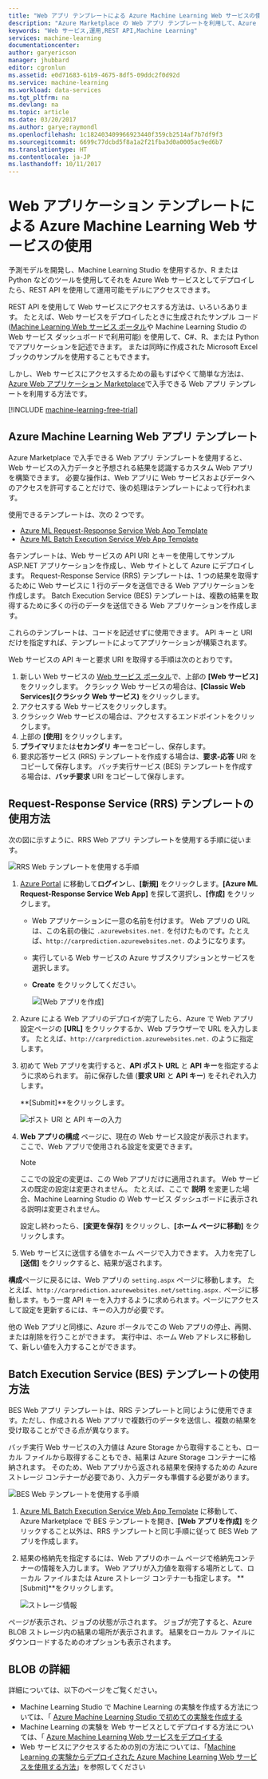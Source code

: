 ```yaml
---
title: "Web アプリ テンプレートによる Azure Machine Learning Web サービスの使用 | Microsoft Docs"
description: "Azure Marketplace の Web アプリ テンプレートを利用して、Azure Machine Learning で予測 Web サービスを使用します。"
keywords: "Web サービス,運用,REST API,Machine Learning"
services: machine-learning
documentationcenter: 
author: garyericson
manager: jhubbard
editor: cgronlun
ms.assetid: e0d71683-61b9-4675-8df5-09ddc2f0d92d
ms.service: machine-learning
ms.workload: data-services
ms.tgt_pltfrm: na
ms.devlang: na
ms.topic: article
ms.date: 03/20/2017
ms.author: garye;raymondl
ms.openlocfilehash: 1c182403409966923440f359cb2514af7b7df9f3
ms.sourcegitcommit: 6699c77dcbd5f8a1a2f21fba3d0a0005ac9ed6b7
ms.translationtype: HT
ms.contentlocale: ja-JP
ms.lasthandoff: 10/11/2017
---
```

# <a name="consume-an-azure-machine-learning-web-service-with-a-web-app-template"></a>Web アプリケーション テンプレートによる Azure Machine Learning Web サービスの使用

予測モデルを開発し、Machine Learning Studio を使用するか、R または Python などのツールを使用してそれを Azure Web サービスとしてデプロイしたら、REST API を使用して運用可能モデルにアクセスできます。

REST API を使用して Web サービスにアクセスする方法は、いろいろあります。 たとえば、Web サービスをデプロイしたときに生成されたサンプル コード ([Machine Learning Web サービス ポータル](https://services.azureml.net/quickstart)や Machine Learning Studio の Web サービス ダッシュボードで利用可能) を使用して、C#、R、または Python でアプリケーションを記述できます。 または同時に作成された Microsoft Excel ブックのサンプルを使用することもできます。

しかし、Web サービスにアクセスするための最もすばやくて簡単な方法は、 [Azure Web アプリケーション Marketplace](https://azure.microsoft.com/marketplace/web-applications/all/)で入手できる Web アプリ テンプレートを利用する方法です。

[!INCLUDE [machine-learning-free-trial](../../../includes/machine-learning-free-trial.md)]

## <a name="the-azure-machine-learning-web-app-templates"></a>Azure Machine Learning Web アプリ テンプレート
Azure Marketplace で入手できる Web アプリ テンプレートを使用すると、Web サービスの入力データと予想される結果を認識するカスタム Web アプリを構築できます。 必要な操作は、Web アプリに Web サービスおよびデータへのアクセスを許可することだけで、後の処理はテンプレートによって行われます。

使用できるテンプレートは、次の 2 つです。

* [Azure ML Request-Response Service Web App Template](https://azure.microsoft.com/marketplace/partners/microsoft/azuremlaspnettemplateforrrs/)
* [Azure ML Batch Execution Service Web App Template](https://azure.microsoft.com/marketplace/partners/microsoft/azuremlbeswebapptemplate/)

各テンプレートは、Web サービスの API URI とキーを使用してサンプル ASP.NET アプリケーションを作成し、Web サイトとして Azure にデプロイします。 Request-Response Service (RRS) テンプレートは、1 つの結果を取得するために Web サービスに 1 行のデータを送信できる Web アプリケーションを作成します。 Batch Execution Service (BES) テンプレートは、複数の結果を取得するために多くの行のデータを送信できる Web アプリケーションを作成します。

これらのテンプレートは、コードを記述せずに使用できます。 API キーと URI だけを指定すれば、テンプレートによってアプリケーションが構築されます。

Web サービスの API キーと要求 URI を取得する手順は次のとおりです。

1. 新しい Web サービスの [Web サービス ポータル](https://services.azureml.net/quickstart)で、上部の **[Web サービス]** をクリックします。 クラシック Web サービスの場合は、**[Classic Web Services]\(クラシック Web サービス)** をクリックします。
2. アクセスする Web サービスをクリックします。
3. クラシック Web サービスの場合は、アクセスするエンドポイントをクリックします。
4. 上部の **[使用]** をクリックします。
5. **プライマリ**または**セカンダリ キー**をコピーし、保存します。
6. 要求応答サービス (RRS) テンプレートを作成する場合は、**要求-応答** URI をコピーして保存します。 バッチ実行サービス (BES) テンプレートを作成する場合は、**バッチ要求** URI をコピーして保存します。


## <a name="how-to-use-the-request-response-service-rrs-template"></a>Request-Response Service (RRS) テンプレートの使用方法
次の図に示すように、RRS Web アプリ テンプレートを使用する手順に従います。

![RRS Web テンプレートを使用する手順][image1]


<!--    ![API Key][image3] -->

<!-- This value will look like this:
   
        https://ussouthcentral.services.azureml.net/workspaces/<workspace-id>/services/<service-id>/execute?api-version=2.0&details=true
   
    ![Request URI][image4] -->

1. [Azure Portal](https://portal.azure.com) に移動して**ログイン**し、**[新規]** をクリックします。**[Azure ML Request-Response Service Web App]** を探して選択し、**[作成]** をクリックします。 
   
   * Web アプリケーションに一意の名前を付けます。 Web アプリの URL は、この名前の後に `.azurewebsites.net.` を付けたものです。たとえば、`http://carprediction.azurewebsites.net.` のようになります。
   * 実行している Web サービスの Azure サブスクリプションとサービスを選択します。
   * **Create** をクリックしてください。
     
     ![[Web アプリを作成]][image5]

4. Azure による Web アプリのデプロイが完了したら、Azure で Web アプリ設定ページの **[URL]** をクリックするか、Web ブラウザーで URL を入力します。 たとえば、`http://carprediction.azurewebsites.net.` のように指定します。
5. 初めて Web アプリを実行すると、**API ポスト URL** と **API キー**を指定するように求められます。
   前に保存した値 (**要求 URI** と **API キー**) をそれぞれ入力します。
     
     **[Submit]**をクリックします。
     
     ![ポスト URI と API キーの入力][image6]

6. **Web アプリの構成** ページに、現在の Web サービス設定が表示されます。 ここで、Web アプリで使用される設定を変更できます。
   
   > [!NOTE]
   > ここでの設定の変更は、この Web アプリだけに適用されます。 Web サービスの既定の設定は変更されません。 たとえば、ここで **説明** を変更した場合、Machine Learning Studio の Web サービス ダッシュボードに表示される説明は変更されません。
   > 
   > 
   
    設定し終わったら、**[変更を保存]** をクリックし、**[ホーム ページに移動]** をクリックします。

7. Web サービスに送信する値をホーム ページで入力できます。 入力を完了し **[送信]** をクリックすると、結果が返されます。

**構成**ページに戻るには、Web アプリの `setting.aspx` ページに移動します。 たとえば、`http://carprediction.azurewebsites.net/setting.aspx.` ページに移動します。もう一度 API キーを入力するように求められます。ページにアクセスして設定を更新するには、キーの入力が必要です。

他の Web アプリと同様に、Azure ポータルでこの Web アプリの停止、再開、または削除を行うことができます。 実行中は、ホーム Web アドレスに移動して、新しい値を入力することができます。

## <a name="how-to-use-the-batch-execution-service-bes-template"></a>Batch Execution Service (BES) テンプレートの使用方法
BES Web アプリ テンプレートは、RRS テンプレートと同じように使用できます。ただし、作成される Web アプリで複数行のデータを送信し、複数の結果を受け取ることができる点が異なります。

バッチ実行 Web サービスの入力値は Azure Storage から取得することも、ローカル ファイルから取得することもでき、結果は Azure Storage コンテナーに格納されます。
そのため、Web アプリから返される結果を保持するための Azure ストレージ コンテナーが必要であり、入力データも準備する必要があります。

![BES Web テンプレートを使用する手順][image2]

1. [Azure ML Batch Execution Service Web App Template](https://azure.microsoft.com/marketplace/partners/microsoft/azuremlbeswebapptemplate/) に移動して、Azure Marketplace で BES テンプレートを開き、**[Web アプリを作成]** をクリックすること以外は、RRS テンプレートと同じ手順に従って BES Web アプリを作成します。

2. 結果の格納先を指定するには、Web アプリのホーム ページで格納先コンテナーの情報を入力します。 Web アプリが入力値を取得する場所として、ローカル ファイルまたは Azure ストレージ コンテナーも指定します。
   **[Submit]**をクリックします。
   
    ![ストレージ情報][image7]

ページが表示され、ジョブの状態が示されます。
ジョブが完了すると、Azure BLOB ストレージ内の結果の場所が表示されます。 結果をローカル ファイルにダウンロードするためのオプションも表示されます。

## <a name="for-more-information"></a>BLOB の詳細
詳細については、以下のページをご覧ください。

* Machine Learning Studio で Machine Learning の実験を作成する方法については、「 [Azure Machine Learning Studio で初めての実験を作成する](create-experiment.md)
* Machine Learning の実験を Web サービスとしてデプロイする方法については、「 [Azure Machine Learning Web サービスをデプロイする](publish-a-machine-learning-web-service.md)
* Web サービスにアクセスするための別の方法については、「[Machine Learning の実験からデプロイされた Azure Machine Learning Web サービスを使用する方法](consume-web-services.md)」を参照してください

[image1]: media/consume-web-service-with-web-app-template/rrs-web-template-flow.png
[image2]: media/consume-web-service-with-web-app-template/bes-web-template-flow.png
[image3]: media/consume-web-service-with-web-app-template/api-key.png
[image4]: media/consume-web-service-with-web-app-template/post-uri.png
[image5]: media/consume-web-service-with-web-app-template/create-web-app.png
[image6]: media/consume-web-service-with-web-app-template/web-service-info.png
[image7]: media/consume-web-service-with-web-app-template/storage.png
